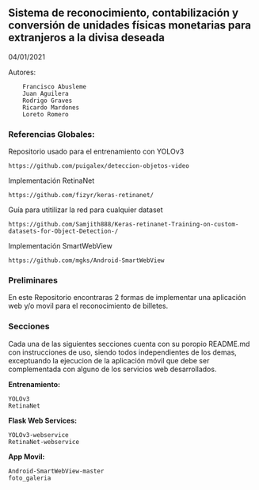 ## Sistema de reconocimiento, contabilización y conversión de unidades físicas monetarias para extranjeros a la divisa deseada
04/01/2021

Autores:

        Francisco Abusleme
        Juan Aguilera
        Rodrigo Graves
        Ricardo Mardones
        Loreto Romero

### Referencias Globales:

Repositorio usado para el entrenamiento con YOLOv3
```
https://github.com/puigalex/deteccion-objetos-video
```
Implementación RetinaNet
```
https://github.com/fizyr/keras-retinanet/
```
Guía para utitilizar la red para cualquier dataset
```
https://github.com/Samjith888/Keras-retinanet-Training-on-custom-datasets-for-Object-Detection-/
```
Implementación SmartWebView
```
https://github.com/mgks/Android-SmartWebView
```

### Preliminares

En este Repositorio encontraras 2 formas de implementar una aplicación web y/o movil para el reconocimiento de billetes.

### Secciones

Cada una de las siguientes secciones cuenta con su poropio README.md con instrucciones de uso, siendo todos independientes de los demas, exceptuando la ejecucion de la aplicación móvil que debe ser complementada con alguno de los servicios web desarrollados.

__Entrenamiento:__

    YOLOv3
    RetinaNet

__Flask Web Services:__

    YOLOv3-webservice
    RetinaNet-webservice

__App Movil:__

    Android-SmartWebView-master
    foto_galeria
